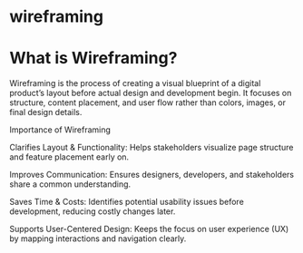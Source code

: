 # wireframing

# What is Wireframing?

Wireframing is the process of creating a visual blueprint of a digital product’s layout before actual design and development begin. It focuses on structure, content placement, and user flow rather than colors, images, or final design details.

Importance of Wireframing

Clarifies Layout & Functionality: Helps stakeholders visualize page structure and feature placement early on.

Improves Communication: Ensures designers, developers, and stakeholders share a common understanding.

Saves Time & Costs: Identifies potential usability issues before development, reducing costly changes later.

Supports User-Centered Design: Keeps the focus on user experience (UX) by mapping interactions and navigation clearly.

